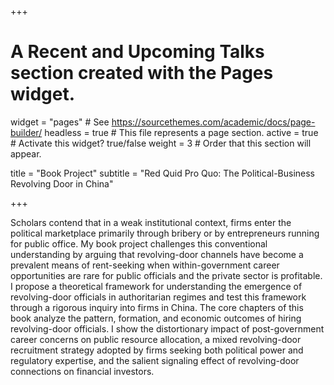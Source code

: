 +++
# A Recent and Upcoming Talks section created with the Pages widget.

widget = "pages" # See https://sourcethemes.com/academic/docs/page-builder/
headless = true  # This file represents a page section.
active = true  # Activate this widget? true/false
weight = 3 # Order that this section will appear.

title = "Book Project"
subtitle = "Red Quid Pro Quo: The Political-Business Revolving Door in China"

+++

Scholars contend that in a weak institutional context, firms enter the political marketplace primarily through bribery or by entrepreneurs running for public office. My book project challenges this conventional understanding by arguing that revolving-door channels have become a prevalent means of rent-seeking when within-government career opportunities are rare for public officials and the private sector is profitable. I propose a theoretical framework for understanding the emergence of revolving-door officials in authoritarian regimes and test this framework through a rigorous inquiry into firms in China. The core chapters of this book analyze the pattern, formation, and economic outcomes of hiring revolving-door officials. I show the distortionary impact of post-government career concerns on public resource allocation, a mixed revolving-door recruitment strategy adopted by firms seeking both political power and regulatory expertise, and the salient signaling effect of revolving-door connections on financial investors.


